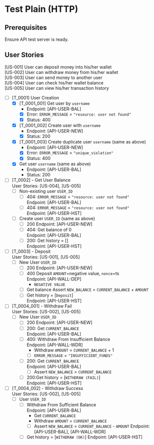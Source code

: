 # Test Plain (HTTP)

## Prerequisites

Ensure API test server is ready.

## User Stories

[US-001] User can deposit money into his/her wallet\
[US-002] User can withdraw money from his/her wallet\
[US-003] User can send money to another user\
[US-004] User can check his/her wallet balance\
[US-005] User can view his/her transaction history

- [ ] [T_0001] User Creation
    - [x] [T_0001_001] Get user by `username`
        - Endpoint: [API-USER-BAL]
        - [x] Error: `ERROR_MESSAGE` = `"resource: user not found"`
        - [x] Status: 400
    - [x] [T_0001_002] Create user with `username`
        - Endpoint: [API-USER-NEW]
        - [x] Status: 200
    - [x] [T_0001_003] Create duplicate user `username` (same as above)
        - Endpoint: [API-USER-NEW]
        - [x] Error: `ERROR_MESSAGE` = `"unique_violation"`
        - [x] Status: 400
    - [x] Get user `username` (same as above)
        - Endpoint: [API-USER-BAL]
        - Status: 200

- [ ] [T_0002] - Get User Balance\
  User Stories: [US-004], [US-005]
    - [ ] Non-existing user `USER_ID`
        - [ ] 404: `ERROR_MESSAGE` = `"resource: user not found"`\
          Endpoint: [API-USER-BAL]
        - [ ] 404: `ERROR_MESSAGE` = `"resource: user not found"`\
          Endpoint: [API-USER-HST]
    - [ ] Create user `USER_ID` (same as above)
        - [ ] 200
          Endpoint: [API-USER-NEW]
        - [ ] 404: Get balance of 0\
          Endpoint: [API-USER-BAL]
        - [ ] 200: Get history = []\
          Endpoint: [API-USER-HST]

- [ ] [T_0003] - Deposit\
  User Stories: [US-001], [US-005]
    - [ ] New User `USER_ID`
        - [ ] 200
          Endpoint: [API-USER-NEW]
        - [ ] 400 Deposit `AMOUNT`=negative value, `nonce`=ts\
          Endpoint: [API-WALL-DEP]
            - `NEGATIVE VALUE`
        - [ ] Get balance Assert `NEW_BALANCE` = `CURRENT_BALANCE` + `AMOUNT`
        - [ ] Get history = [`Deposit`]\
          Endpoint: [API-USER-HST]

- [ ] [T_0004_001] - Withdraw Fail \
  User Stories: [US-002], [US-005]
    - [ ] New User `USER_ID`
        - [ ] 200
          Endpoint: [API-USER-NEW]
        - [ ] 200: Get `CURRENT_BALANCE` \
          Endpoint: [API-USER-BAL]
        - [ ] 400: Withdraw From Insufficient Balance \
          Endpoint: [API-WALL-WDR]
            - Withdraw `AMOUNT` = `CURRENT_BALANCE` + 1
            - [ ] `ERROR_MESSAGE` = `"INSUFFICIENT_FUNDS"`
        - [ ] 200: Get `CURRENT_BALANCE` \
          Endpoint: [API-USER-BAL]
            - [ ] Assert `NEW_BALANCE` = `CURRENT_BALANCE`
        - [ ] 200:Get history = [`WITHDRAW (FAIL)`]\
          Endpoint: [API-USER-HST]

- [ ] [T_0004_002] - Withdraw Success \
  User Stories: [US-002], [US-005]
    - [ ] User `USER_ID`
        - [ ] Withdraw From Sufficient Balance \
          Endpoint: [API-USER-BAL]
            - Get `CURRENT_BALANCE`
            - Withdraw `AMOUNT` = `CURRENT_BALANCE`
            - [ ] Assert `NEW_BALANCE` = `CURRENT_BALANCE` - `AMOUNT`
              Endpoint: [API-USER-BAL], [API-WALL-WDR]
        - [ ] Get history = [`WITHDRAW (OK)`]
          Endpoint: [API-USER-HST]
